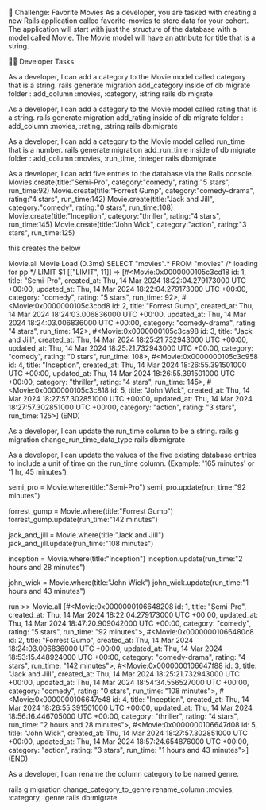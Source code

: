 🍿 Challenge: Favorite Movies
As a developer, you are tasked with creating a new Rails application called favorite-movies to store data for your cohort. The application will start with just the structure of the database with a model called Movie. The Movie model will have an attribute for title that is a string.

👩‍💻 Developer Tasks

As a developer, I can add a category to the Movie model called category that is a string.
rails generate migration add_category
inside of db migrate folder : add_column :movies, :category, :string
rails db:migrate

As a developer, I can add a category to the Movie model called rating that is a string.
rails generate migration add_rating
inside of db migrate folder : add_column :movies, :rating, :string
rails db:migrate

As a developer, I can add a category to the Movie model called run_time that is a number.
rails generate migration add_run_time
inside of db migrate folder : add_column :movies, :run_time, :integer
rails db:migrate

As a developer, I can add five entries to the database via the Rails console.
Movies.create(title:"Semi-Pro", category:"comedy", rating:"5 stars", run_time:92)
Movie.create(title:"Forrest Gump", category:"comedy-drama", rating:"4 stars", run_time:142)
Movie.create(title:"Jack and Jill", category:"comedy", rating:"0 stars", run_time:108)
Movie.create(title:"Inception", category:"thriller", rating:"4 stars", run_time:145)
Movie.create(title:"John Wick", category:"action", rating:"3 stars", run_time:125)

this creates the below 

  Movie.all 
  Movie Load (0.3ms)  SELECT "movies".* FROM "movies" /* loading for pp */ LIMIT $1  [["LIMIT", 11]]
 => 
[#<Movie:0x0000000105c3cd18
  id: 1,
  title: "Semi-Pro",
  created_at: Thu, 14 Mar 2024 18:22:04.279173000 UTC +00:00,
  updated_at: Thu, 14 Mar 2024 18:22:04.279173000 UTC +00:00,
  category: "comedy",
  rating: "5 stars",
  run_time: 92>,
 #<Movie:0x0000000105c3cbd8
  id: 2,
  title: "Forrest Gump",
  created_at: Thu, 14 Mar 2024 18:24:03.006836000 UTC +00:00,
  updated_at: Thu, 14 Mar 2024 18:24:03.006836000 UTC +00:00,
  category: "comedy-drama",
  rating: "4 stars",
  run_time: 142>,
 #<Movie:0x0000000105c3ca98
  id: 3,
  title: "Jack and Jill",
  created_at: Thu, 14 Mar 2024 18:25:21.732943000 UTC +00:00,
  updated_at: Thu, 14 Mar 2024 18:25:21.732943000 UTC +00:00,
  category: "comedy",
  rating: "0 stars",
  run_time: 108>,
 #<Movie:0x0000000105c3c958
  id: 4,
  title: "Inception",
  created_at: Thu, 14 Mar 2024 18:26:55.391501000 UTC +00:00,
  updated_at: Thu, 14 Mar 2024 18:26:55.391501000 UTC +00:00,
  category: "thriller",
  rating: "4 stars",
  run_time: 145>,
 #<Movie:0x0000000105c3c818
  id: 5,
  title: "John Wick",
  created_at: Thu, 14 Mar 2024 18:27:57.302851000 UTC +00:00,
  updated_at: Thu, 14 Mar 2024 18:27:57.302851000 UTC +00:00,
  category: "action",
  rating: "3 stars",
  run_time: 125>] 
(END)


As a developer, I can update the run_time column to be a string.
rails g migration change_run_time_data_type
rails db:migrate

As a developer, I can update the values of the five existing database entries to include a unit of time on the run_time column. (Example: '165 minutes' or '1 hr, 45 minutes')

semi_pro = Movie.where(title:"Semi-Pro")
semi_pro.update(run_time:"92 minutes")

forrest_gump = Movie.where(title:"Forrest Gump")
forrest_gump.update(run_time:"142 minutes")

jack_and_jill = Movie.where(title:"Jack and Jill")
jack_and_jill.update(run_time:"108 minutes")

inception = Movie.where(title:"Inception")
inception.update(run_time:"2 hours and 28 minutes")

john_wick = Movie.where(title:"John Wick")
john_wick.update(run_time:"1 hours and 43 minutes")

run >> Movie.all
[#<Movie:0x0000000106648208
  id: 1,
  title: "Semi-Pro",
  created_at: Thu, 14 Mar 2024 18:22:04.279173000 UTC +00:00,
  updated_at: Thu, 14 Mar 2024 18:47:20.909042000 UTC +00:00,
  category: "comedy",
  rating: "5 stars",
  run_time: "92 minutes">,
 #<Movie:0x00000001066480c8
  id: 2,
  title: "Forrest Gump",
  created_at: Thu, 14 Mar 2024 18:24:03.006836000 UTC +00:00,
  updated_at: Thu, 14 Mar 2024 18:53:15.448924000 UTC +00:00,
  category: "comedy-drama",
  rating: "4 stars",
  run_time: "142 minutes">,
 #<Movie:0x0000000106647f88
  id: 3,
  title: "Jack and Jill",
  created_at: Thu, 14 Mar 2024 18:25:21.732943000 UTC +00:00,
  updated_at: Thu, 14 Mar 2024 18:54:34.556527000 UTC +00:00,
  category: "comedy",
  rating: "0 stars",
  run_time: "108 minutes">,
 #<Movie:0x0000000106647e48
  id: 4,
  title: "Inception",
  created_at: Thu, 14 Mar 2024 18:26:55.391501000 UTC +00:00,
  updated_at: Thu, 14 Mar 2024 18:56:16.446705000 UTC +00:00,
  category: "thriller",
  rating: "4 stars",
  run_time: "2 hours and 28 minutes">,
 #<Movie:0x0000000106647d08
  id: 5,
  title: "John Wick",
  created_at: Thu, 14 Mar 2024 18:27:57.302851000 UTC +00:00,
  updated_at: Thu, 14 Mar 2024 18:57:24.654876000 UTC +00:00,
  category: "action",
  rating: "3 stars",
  run_time: "1 hours and 43 minutes">] 
(END)


As a developer, I can rename the column category to be named genre.

rails g migration change_category_to_genre 
rename_column :movies, :category, :genre
rails db:migrate